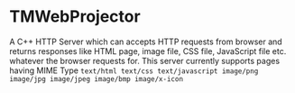 # TMWebProjector
A C++ HTTP Server which can accepts HTTP requests from browser and returns responses like HTML page, image file, CSS file, JavaScript file etc. whatever the browser requests for.
This server currently supports pages having MIME Type
`
text/html
text/css
text/javascript
image/png
image/jpg
image/jpeg
image/bmp
image/x-icon
`
